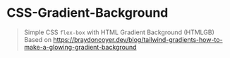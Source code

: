 # CSS-Gradient-Background

> Simple CSS `flex-box` with HTML Gradient Background (HTMLGB)
> Based on https://braydoncoyer.dev/blog/tailwind-gradients-how-to-make-a-glowing-gradient-background
